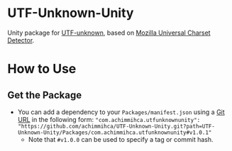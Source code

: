 # UTF-Unknown-Unity
Unity package for [UTF-unknown](https://github.com/CharsetDetector/UTF-unknown), based on [Mozilla Universal Charset Detector](https://github.com/errepi/ude).

# How to Use

## Get the Package

- You can add a dependency to your `Packages/manifest.json` using a [Git URL](https://docs.unity3d.com/Manual/upm-git.html) in the following form:
  `"com.achimmihca.utfunknownunity": "https://github.com/achimmihca/UTF-Unknown-Unity.git?path=UTF-Unknown-Unity/Packages/com.achimmihca.utfunknownunity#v1.0.1"`
  - Note that `#v1.0.0` can be used to specify a tag or commit hash.
